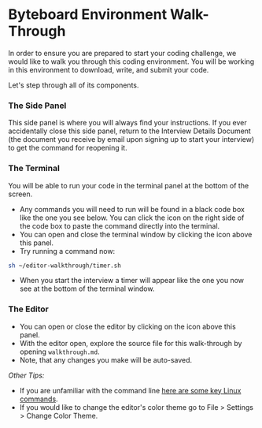 # Byteboard Environment Walk-Through

In order to ensure you are prepared to start your coding challenge, we would like to walk you through this coding environment.
You will be working in this environment to download, write, and submit your code.

Let's step through all of its components.

### The Side Panel
This side panel is where you will always find your instructions. If you ever accidentally close this side panel, return to the Interview Details Document (the document you receive by email upon signing up to start your interview) to get the command for reopening it.

### The Terminal

You will be able to run your code in the terminal panel at the bottom of the screen.
* Any commands you will need to run will be found in a black code box like the one you see below.
You can click the  <walkthrough-cloud-shell-icon></walkthrough-cloud-shell-icon> icon on the right side of the code box to paste the command directly into the terminal.
* You can open and close the terminal window by clicking the <walkthrough-cloud-shell-icon></walkthrough-cloud-shell-icon> icon above this panel.
* Try running a command now:

```bash
sh ~/editor-walkthrough/timer.sh
```
* When you start the interview a timer will appear like the one you now see at the bottom of the terminal window. 

### The Editor

*  You can open or close the editor by clicking on the <walkthrough-cloud-shell-editor-icon></walkthrough-cloud-shell-editor-icon> icon above this panel.
*  With the editor open, explore the source file for this walk-through by opening `walkthrough.md`.
*  Note, that any changes you make will be auto-saved.

*Other Tips:*
* If you are unfamiliar with the command line [here are some key Linux commands](http://www.informit.com/blogs/blog.aspx?uk=The-10-Most-Important-Linux-Commands).
* If you would like to change the editor's color theme go to File > Settings > Change Color Theme. 
